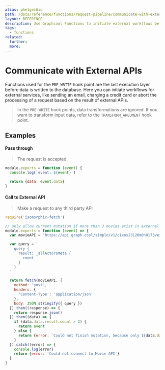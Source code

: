 ```yaml
---
alias: phe1gei6io
path: /docs/reference/functions/request-pipeline/communicate-with-external-apis
layout: REFERENCE
description: Use Graphcool Functions to initiate external workflows before data is written to the database.
tags:
  - functions
related:
  further:
  more:
---
```


# Communicate with External APIs

Functions used for the `PRE_WRITE` hook point are the last execution layer before data is written to the database.
Here you can initiate workflows for external services, like sending an email, charging a credit card or abort the processing of a request based on the result of external APIs.

> In the `PRE_WRITE` hook points, data transformations are ignored. If you want to transform input data, refer to the `TRANSFORM_ARGUMENT` hook point.

## Examples

#### Pass through

> The request is accepted.

```js
module.exports = function (event) {
  console.log(`event: ${event}`)

  return {data: event.data}
}
```

#### Call to External API

> Make a request to any third party API

```js
require('isomorphic-fetch')

// only allow current mutation if more than 3 movies exist in external API
module.exports = function (event) => {
  var movieAPI = 'https://api.graph.cool/simple/v1/cixos23120m0n0173veiiwrjr'

  var query = `
    query {
      result: _allActorsMeta {
        count
      }
    }
  `

  return fetch(movieAPI, {
    method: 'post',
    headers: {
      'Content-Type': 'application/json'
    },
    body: JSON.stringify({ query })
  }).then((response) => {
    return response.json()
  }).then((data) => {
    if (data.data.result.count > 3) {
      return event
    } else {
      return {error: `Could not finish mutation, because only ${data.data.result.count} movies exist.`}
    }
  }).catch((error) => {
    console.log(error)
    return {error: 'Could not connect to Movie API'}
  }
}
```
